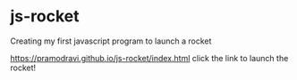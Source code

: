 # js-rocket
Creating my first javascript program to launch a rocket

https://pramodravi.github.io/js-rocket/index.html click the link to launch the rocket!

